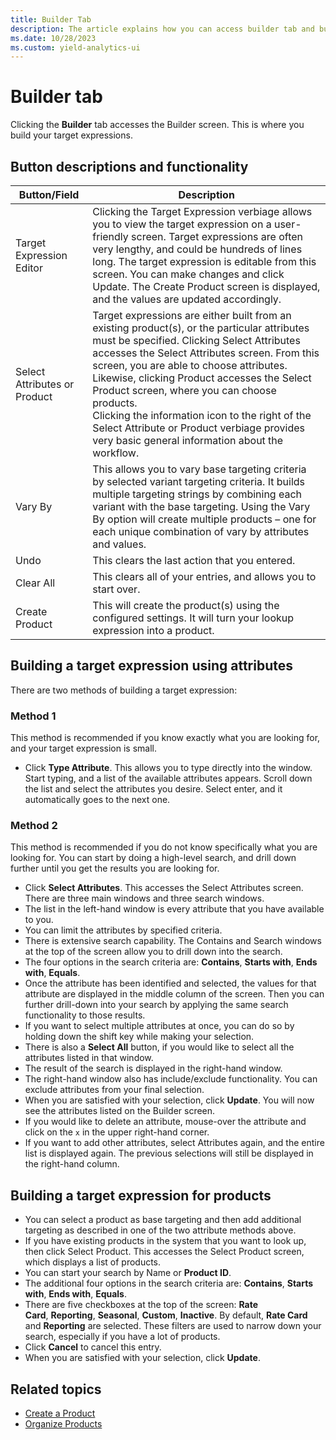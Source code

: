 ```yaml
---
title: Builder Tab
description: The article explains how you can access builder tab and build your target expressions on the builder screen.
ms.date: 10/28/2023
ms.custom: yield-analytics-ui
---
```


# Builder tab

Clicking the **Builder** tab accesses the Builder screen. This is where you build your target expressions.

## Button descriptions and functionality

| Button/Field | Description |
|--|--|
| Target Expression Editor | Clicking the Target Expression verbiage allows you to view the target expression on a user-friendly screen. Target expressions are often very lengthy, and could be hundreds of lines long. The target expression is editable from this screen. You can make changes and click Update. The Create Product screen is displayed, and the values are updated accordingly. |
| Select Attributes or Product | Target expressions are either built from an existing product(s), or the particular attributes must be specified. Clicking Select Attributes accesses the Select Attributes screen. From this screen, you are able to choose attributes. Likewise, clicking Product accesses the Select Product screen, where you can choose products.<br>Clicking the information icon to the right of the Select Attribute or Product verbiage provides very basic general information about the workflow. |
| Vary By | This allows you to vary base targeting criteria by selected variant targeting criteria. It builds multiple targeting strings by combining each variant with the base targeting. Using the Vary By option will create multiple products – one for each unique combination of vary by attributes and values. |
| Undo | This clears the last action that you entered. |
| Clear All | This clears all of your entries, and allows you to start over. |
| Create Product | This will create the product(s) using the configured settings. It will turn your lookup expression into a product. |

## Building a target expression using attributes

There are two methods of building a target expression:

### Method 1

This method is recommended if you know exactly what you are looking for, and your target expression is small.

- Click **Type Attribute**. This allows you to type directly into the window. Start typing, and a list of the available attributes appears. Scroll down the list and select the attributes you desire. Select enter, and it automatically goes to the next one.

### Method 2

This method is recommended if you do not know specifically what you are looking for. You can start by doing a high-level search, and drill down further until you get the results you are looking for.

- Click **Select Attributes**. This accesses the Select Attributes screen. There are three main windows and three search windows.
- The list in the left-hand window is every attribute that you have available to you.
- You can limit the attributes by specified criteria.
- There is extensive search capability. The Contains and Search windows at the top of the screen allow you to drill down into the search.
- The four options in the search criteria are: **Contains**, **Starts with**, **Ends with**, **Equals**.
- Once the attribute has been identified and selected, the values for that attribute are displayed in the middle column of the screen.    Then you can further drill-down into your search by applying the same search functionality to those results.
- If you want to select multiple attributes at once, you can do so by holding down the shift key while making your selection.
- There is also a **Select All** button, if you would like to select all the attributes listed in that window.
- The result of the search is displayed in the right-hand window.
- The right-hand window also has include/exclude functionality. You can exclude attributes from your final selection.
- When you are satisfied with your selection, click **Update**. You will now see the attributes listed on the Builder screen.
- If you would like to delete an attribute, mouse-over the attribute and click on the `x` in the upper right-hand corner.
- If you want to add other attributes, select Attributes again, and the entire list is displayed again. The previous selections will still be displayed in the right-hand column.

## Building a target expression for products

- You can select a product as base targeting and then add additional targeting as described in one of the two attribute methods above.
- If you have existing products in the system that you want to look up, then click Select Product. This accesses the Select Product screen, which displays a list of products.
- You can start your search by Name or **Product ID**.
- The additional four options in the search criteria are: **Contains**, **Starts with**, **Ends with**, **Equals**.
- There are five checkboxes at the top of the screen: **Rate Card**, **Reporting**, **Seasonal**, **Custom**, **Inactive**. By default, **Rate Card** and **Reporting** are selected. These filters are used to narrow down your search, especially if you have a lot of products.
- Click **Cancel** to cancel this entry.
- When you are satisfied with your selection, click **Update**.

## Related topics

- [Create a Product](create-a-product.md)
- [Organize Products](organize-products.md)